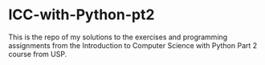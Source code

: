 # ICC-with-Python-pt2
This is the repo of my solutions to the exercises and programming assignments from the Introduction to Computer Science with Python Part 2 course from USP.
